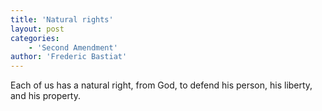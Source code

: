 ```yaml
---
title: 'Natural rights'
layout: post
categories:
    - 'Second Amendment'
author: 'Frederic Bastiat'
---
```


Each of us has a natural right, from God, to defend his person, his liberty, and his property.